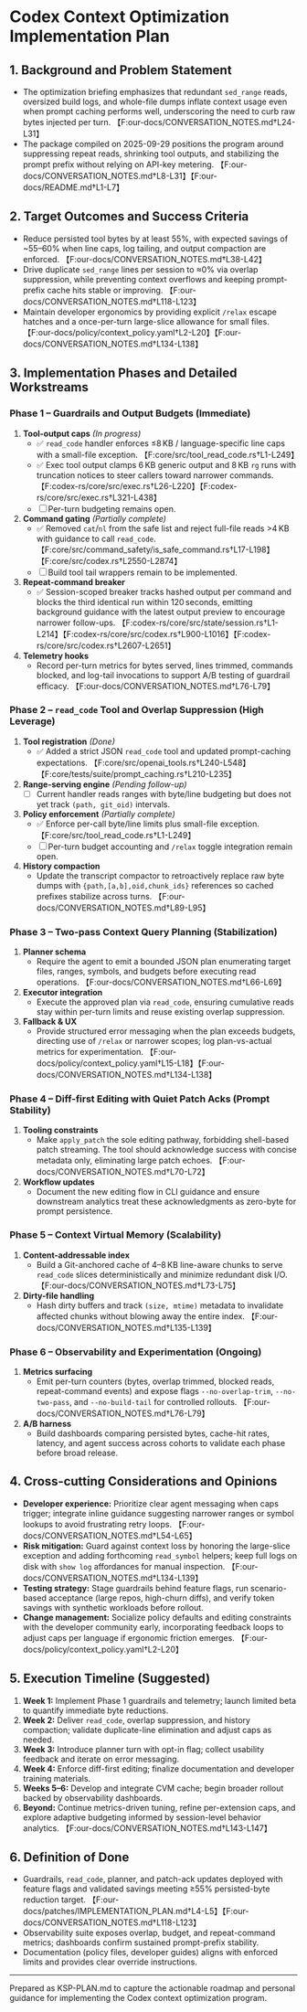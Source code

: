 # Codex Context Optimization Implementation Plan

## 1. Background and Problem Statement
- The optimization briefing emphasizes that redundant `sed_range` reads, oversized build logs, and whole-file dumps inflate context usage even when prompt caching performs well, underscoring the need to curb raw bytes injected per turn. 【F:our-docs/CONVERSATION_NOTES.md†L24-L31】
- The package compiled on 2025-09-29 positions the program around suppressing repeat reads, shrinking tool outputs, and stabilizing the prompt prefix without relying on API-key metering. 【F:our-docs/CONVERSATION_NOTES.md†L8-L31】【F:our-docs/README.md†L1-L7】

## 2. Target Outcomes and Success Criteria
- Reduce persisted tool bytes by at least 55%, with expected savings of ~55–60% when line caps, log tailing, and output compaction are enforced. 【F:our-docs/CONVERSATION_NOTES.md†L38-L42】
- Drive duplicate `sed_range` lines per session to ≈0% via overlap suppression, while preventing context overflows and keeping prompt-prefix cache hits stable or improving. 【F:our-docs/CONVERSATION_NOTES.md†L118-L123】
- Maintain developer ergonomics by providing explicit `/relax` escape hatches and a once-per-turn large-slice allowance for small files. 【F:our-docs/policy/context_policy.yaml†L2-L20】【F:our-docs/CONVERSATION_NOTES.md†L134-L138】

## 3. Implementation Phases and Detailed Workstreams

### Phase 1 – Guardrails and Output Budgets (Immediate)
1. **Tool-output caps** *(In progress)*
   - ✅ `read_code` handler enforces ≤8 KB / language-specific line caps with a small-file exception. 【F:core/src/tool_read_code.rs†L1-L249】
   - ✅ Exec tool output clamps 6 KB generic output and 8 KB `rg` runs with truncation notices to steer callers toward narrower commands. 【F:codex-rs/core/src/exec.rs†L26-L220】【F:codex-rs/core/src/exec.rs†L321-L438】
   - ☐ Per-turn budgeting remains open.
2. **Command gating** *(Partially complete)*
   - ✅ Removed `cat`/`nl` from the safe list and reject full-file reads >4 KB with guidance to call `read_code`. 【F:core/src/command_safety/is_safe_command.rs†L17-L198】【F:core/src/codex.rs†L2550-L2874】
   - ☐ Build tool tail wrappers remain to be implemented.
3. **Repeat-command breaker**
   - ✅ Session-scoped breaker tracks hashed output per command and blocks the third identical run within 120 seconds, emitting background guidance with the latest output preview to encourage narrower follow-ups. 【F:codex-rs/core/src/state/session.rs†L1-L214】【F:codex-rs/core/src/codex.rs†L900-L1016】【F:codex-rs/core/src/codex.rs†L2607-L2651】
4. **Telemetry hooks**
   - Record per-turn metrics for bytes served, lines trimmed, commands blocked, and log-tail invocations to support A/B testing of guardrail efficacy. 【F:our-docs/CONVERSATION_NOTES.md†L76-L79】

### Phase 2 – `read_code` Tool and Overlap Suppression (High Leverage)
1. **Tool registration** *(Done)*
   - ✅ Added a strict JSON `read_code` tool and updated prompt-caching expectations. 【F:core/src/openai_tools.rs†L240-L548】【F:core/tests/suite/prompt_caching.rs†L210-L235】
2. **Range-serving engine** *(Pending follow-up)*
   - ☐ Current handler reads ranges with byte/line budgeting but does not yet track `(path, git_oid)` intervals.
3. **Policy enforcement** *(Partially complete)*
   - ✅ Enforce per-call byte/line limits plus small-file exception. 【F:core/src/tool_read_code.rs†L1-L249】
   - ☐ Per-turn budget accounting and `/relax` toggle integration remain open.
4. **History compaction**
   - Update the transcript compactor to retroactively replace raw byte dumps with `{path,[a,b],oid,chunk_ids}` references so cached prefixes stabilize across turns. 【F:our-docs/CONVERSATION_NOTES.md†L89-L95】

### Phase 3 – Two-pass Context Query Planning (Stabilization)
1. **Planner schema**
   - Require the agent to emit a bounded JSON plan enumerating target files, ranges, symbols, and budgets before executing read operations. 【F:our-docs/CONVERSATION_NOTES.md†L66-L69】
2. **Executor integration**
   - Execute the approved plan via `read_code`, ensuring cumulative reads stay within per-turn limits and reuse existing overlap suppression.
3. **Fallback & UX**
   - Provide structured error messaging when the plan exceeds budgets, directing use of `/relax` or narrower scopes; log plan-vs-actual metrics for experimentation. 【F:our-docs/policy/context_policy.yaml†L15-L18】【F:our-docs/CONVERSATION_NOTES.md†L134-L138】

### Phase 4 – Diff-first Editing with Quiet Patch Acks (Prompt Stability)
1. **Tooling constraints**
   - Make `apply_patch` the sole editing pathway, forbidding shell-based patch streaming. The tool should acknowledge success with concise metadata only, eliminating large patch echoes. 【F:our-docs/CONVERSATION_NOTES.md†L70-L72】
2. **Workflow updates**
   - Document the new editing flow in CLI guidance and ensure downstream analytics treat these acknowledgments as zero-byte for prompt persistence.

### Phase 5 – Context Virtual Memory (Scalability)
1. **Content-addressable index**
   - Build a Git-anchored cache of 4–8 KB line-aware chunks to serve `read_code` slices deterministically and minimize redundant disk I/O. 【F:our-docs/CONVERSATION_NOTES.md†L73-L75】
2. **Dirty-file handling**
   - Hash dirty buffers and track `(size, mtime)` metadata to invalidate affected chunks without blowing away the entire index. 【F:our-docs/CONVERSATION_NOTES.md†L135-L139】

### Phase 6 – Observability and Experimentation (Ongoing)
1. **Metrics surfacing**
   - Emit per-turn counters (bytes, overlap trimmed, blocked reads, repeat-command events) and expose flags `--no-overlap-trim`, `--no-two-pass`, and `--no-build-tail` for controlled rollouts. 【F:our-docs/CONVERSATION_NOTES.md†L76-L79】
2. **A/B harness**
   - Build dashboards comparing persisted bytes, cache-hit rates, latency, and agent success across cohorts to validate each phase before broad release.

## 4. Cross-cutting Considerations and Opinions
- **Developer experience:** Prioritize clear agent messaging when caps trigger; integrate inline guidance suggesting narrower ranges or symbol lookups to avoid frustrating retry loops. 【F:our-docs/CONVERSATION_NOTES.md†L54-L65】
- **Risk mitigation:** Guard against context loss by honoring the large-slice exception and adding forthcoming `read_symbol` helpers; keep full logs on disk with `show log` affordances for manual inspection. 【F:our-docs/CONVERSATION_NOTES.md†L134-L139】
- **Testing strategy:** Stage guardrails behind feature flags, run scenario-based acceptance (large repos, high-churn diffs), and verify token savings with synthetic workloads before rollout.
- **Change management:** Socialize policy defaults and editing constraints with the developer community early, incorporating feedback loops to adjust caps per language if ergonomic friction emerges. 【F:our-docs/policy/context_policy.yaml†L2-L20】

## 5. Execution Timeline (Suggested)
1. **Week 1:** Implement Phase 1 guardrails and telemetry; launch limited beta to quantify immediate byte reductions.
2. **Week 2:** Deliver `read_code`, overlap suppression, and history compaction; validate duplicate-line elimination and adjust caps as needed.
3. **Week 3:** Introduce planner turn with opt-in flag; collect usability feedback and iterate on error messaging.
4. **Week 4:** Enforce diff-first editing; finalize documentation and developer training materials.
5. **Weeks 5–6:** Develop and integrate CVM cache; begin broader rollout backed by observability dashboards.
6. **Beyond:** Continue metrics-driven tuning, refine per-extension caps, and explore adaptive budgeting informed by session-level behavior analytics. 【F:our-docs/CONVERSATION_NOTES.md†L143-L147】

## 6. Definition of Done
- Guardrails, `read_code`, planner, and patch-ack updates deployed with feature flags and validated savings meeting ≥55% persisted-byte reduction target. 【F:our-docs/patches/IMPLEMENTATION_PLAN.md†L4-L5】【F:our-docs/CONVERSATION_NOTES.md†L118-L123】
- Observability suite exposes overlap, budget, and repeat-command metrics; dashboards confirm sustained prompt-prefix stability.
- Documentation (policy files, developer guides) aligns with enforced limits and provides clear override instructions.

---
Prepared as KSP-PLAN.md to capture the actionable roadmap and personal guidance for implementing the Codex context optimization program.
